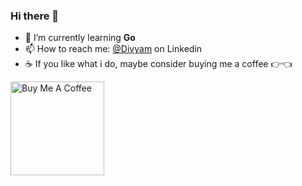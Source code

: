 ### Hi there 👋

- 🌱 I’m currently learning **Go**
- 📫 How to reach me: [@Divyam](https://www.linkedin.com/in/divyamazad) on Linkedin
- ☕ If you like what i do, maybe consider buying me a coffee 👉👈 

<a href="https://www.buymeacoffee.com/nihaldivyam" target="_blank"><img src="https://cdn.buymeacoffee.com/buttons/v2/default-red.png" alt="Buy Me A Coffee" width="150" ></a>
